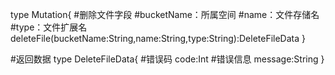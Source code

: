 type Mutation{
    #删除文件字段
    #bucketName：所属空间
    #name：文件存储名
    #type：文件扩展名
    deleteFile(bucketName:String,name:String,type:String):DeleteFileData
}

#返回数据
type DeleteFileData{
    #错误码
    code:Int
    #错误信息
    message:String
}